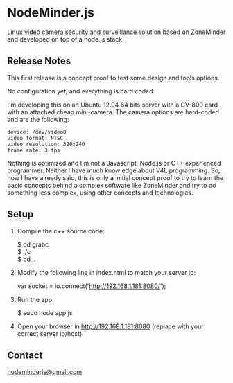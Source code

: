 NodeMinder.js
=============

Linux video camera security and surveillance solution based on ZoneMinder and developed on top of a node.js stack.

Release Notes
-------------

This first release is a concept proof to test some design and tools options.

No configuration yet, and everything is hard coded.

I'm developing this on an Ubuntu 12.04 64 bits server with a GV-800 card with an attached cheap mini-camera. The camera options are hard-coded and are the following:

    device: /dev/video0
    video format: NTSC
    video resolution: 320x240
    frame rate: 3 fps

Nothing is optimized and I'm not a Javascript, Node.js or C++ experienced programmer. Neither I have much knowledge about V4L programming. So, how I have already said, this is only a initial concept proof to try to learn the basic concepts behind a complex software like ZoneMinder and try to do something less complex, using other concepts and technologies.

Setup
-----

1) Compile the c++ source code:

    $ cd grabc  
    $ ./c  
    $ cd ..

2) Modify the following line in index.html to match your server ip: 

    var socket = io.connect('http://192.168.1.181:8080/');

3) Run the app:

    $ sudo node app.js

4) Open your browser in http://192.168.1.181:8080 (replace with your correct server ip/host).

Contact
-------

nodeminderjs@gmail.com
